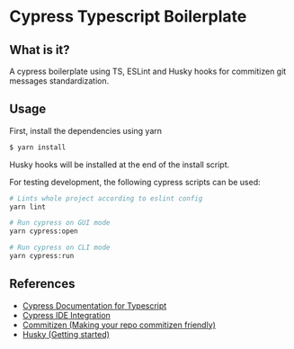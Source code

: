# Cypress Typescript Boilerplate

## What is it?

A cypress boilerplate using TS, ESLint and Husky hooks for commitizen git messages standardization.

## Usage

First, install the dependencies using yarn

```sh
$ yarn install
```

Husky hooks will be installed at the end of the install script.

For testing development, the following cypress scripts can be used:
```sh
# Lints whole project according to eslint config
yarn lint 

# Run cypress on GUI mode
yarn cypress:open 

# Run cypress on CLI mode
yarn cypress:run
```

## References
- [Cypress Documentation for Typescript](https://docs.cypress.io/guides/tooling/typescript-support)
- [Cypress IDE Integration](https://docs.cypress.io/guides/tooling/IDE-integration)
- [Commitizen (Making your repo commitizen friendly)](https://github.com/commitizen/cz-cli?tab=readme-ov-file#making-your-repo-commitizen-friendly)
- [Husky (Getting started)](https://typicode.github.io/husky/getting-started.html)
